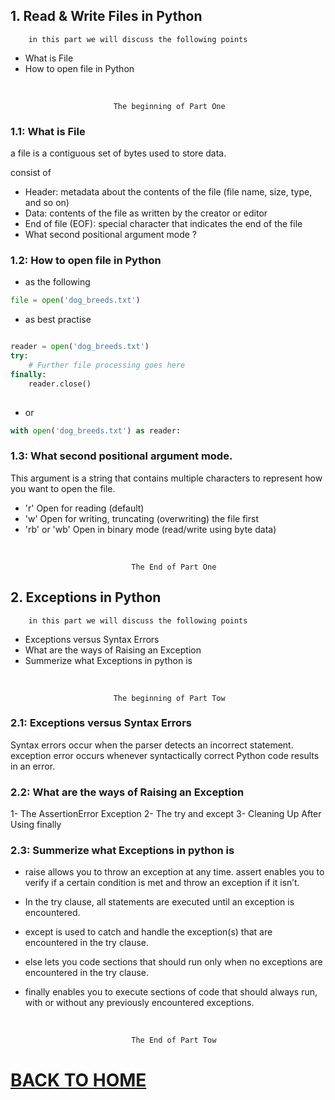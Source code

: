 ## 1. Read & Write Files in Python

        in this part we will discuss the following points

* What is File
* How to open file in Python

<br/>

                           The beginning of Part One

### 1.1: What is File

a file is a contiguous set of bytes used to store data. 

consist of 
* Header: metadata about the contents of the file (file name, size, type, and so on)
* Data: contents of the file as written by the creator or editor
* End of file (EOF): special character that indicates the end of the file
* What second positional argument mode ?

### 1.2: How to open file in Python

* as the following 

```python
file = open('dog_breeds.txt')
```

* as best practise

```python

reader = open('dog_breeds.txt')
try:
    # Further file processing goes here
finally:
    reader.close()
    
```

* or

```python
with open('dog_breeds.txt') as reader:
```

### 1.3: What second positional argument mode. 

This argument is a string that contains multiple characters to represent how you want to open the file.

* 'r'	Open for reading (default)
* 'w'	Open for writing, truncating (overwriting) the file first
* 'rb' or 'wb'	Open in binary mode (read/write using byte data)

<br/>

    
                               The End of Part One

## 2. Exceptions in Python

        in this part we will discuss the following points

* Exceptions versus Syntax Errors
* What are the ways of Raising an Exception
* Summerize what Exceptions in python is

<br/>

                           The beginning of Part Tow

### 2.1: Exceptions versus Syntax Errors

Syntax errors occur when the parser detects an incorrect statement.
exception error occurs whenever syntactically correct Python code results in an error. 

### 2.2: What are the ways of Raising an Exception

1- The AssertionError Exception
2- The try and except
3- Cleaning Up After Using finally

### 2.3: Summerize what Exceptions in python is

* raise allows you to throw an exception at any time.
assert enables you to verify if a certain condition is met and throw an exception if it isn’t.

* In the try clause, all statements are executed until an exception is encountered.

* except is used to catch and handle the exception(s) that are encountered in the try clause.
* else lets you code sections that should run only when no exceptions are encountered in the try clause.

* finally enables you to execute sections of code that should always run, with or without any previously encountered exceptions.

<br/>

    
                               The End of Part Tow

# [BACK TO HOME](https://jehadabuawwad.github.io/reading-notes)
